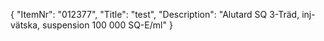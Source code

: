 {
  "ItemNr": "012377",
  "Title": "test",
  "Description": "Alutard SQ 3-Träd, inj-vätska, suspension 100 000 SQ-E/ml"
}